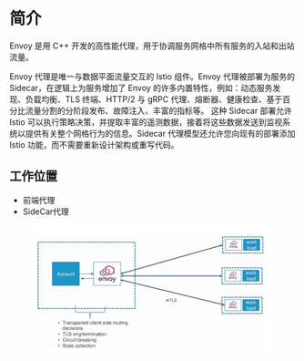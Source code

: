 # 简介

Envoy 是用 C++ 开发的高性能代理，用于协调服务网格中所有服务的入站和出站流量。&#x20;

Envoy 代理是唯一与数据平面流量交互的 Istio 组件。Envoy 代理被部署为服务的 Sidecar，在逻辑上为服务增加了 Envoy 的许多内置特性，例如：动态服务发现、负载均衡、TLS 终端、HTTP/2 与 gRPC 代理、熔断器、健康检查、基于百分比流量分割的分阶段发布、故障注入、丰富的指标等。 这种 Sidecar 部署允许 Istio 可以执行策略决策，并提取丰富的遥测数据，接着将这些数据发送到监视系统以提供有关整个网格行为的信息。Sidecar 代理模型还允许您向现有的部署添加 Istio 功能，而不需要重新设计架构或重写代码。

## 工作位置

* 前端代理
* SideCar代理

<figure><img src="../../../.gitbook/assets/image (4) (1) (1) (1) (1) (1) (1).png" alt=""><figcaption></figcaption></figure>
